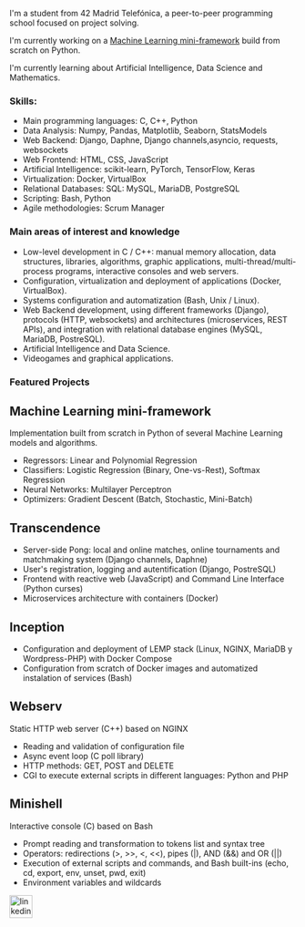 I'm a student from 42 Madrid Telefónica, a peer-to-peer programming school focused on project solving.

I'm currently working on a [Machine Learning mini-framework](https://github.com/PabloFuentes97/Machine-Learning-framework) build from scratch on Python.

I'm currently learning about Artificial Intelligence, Data Science and Mathematics.

### Skills:

-	Main programming languages: C, C++, Python
-	Data Analysis: Numpy, Pandas, Matplotlib, Seaborn, StatsModels
-	Web Backend: Django, Daphne, Django channels,asyncio, requests, websockets
-	Web Frontend: HTML, CSS, JavaScript
-	Artificial Intelligence: scikit-learn, PyTorch, TensorFlow, Keras
-	Virtualization: Docker, VirtualBox
-	Relational Databases: SQL: MySQL, MariaDB, PostgreSQL
-	Scripting: Bash, Python
-	Agile methodologies: Scrum Manager

### Main areas of interest and knowledge

- Low-level development in C / C++: manual memory allocation, data structures, libraries, algorithms, graphic applications, multi-thread/multi-process programs, interactive consoles and web servers.
- Configuration, virtualization and deployment of applications (Docker, VirtualBox).
- Systems configuration and automatization (Bash, Unix / Linux).
- Web Backend development, using different frameworks (Django), protocols (HTTP, websockets) and architectures (microservices, REST APIs), and integration with relational database engines (MySQL, MariaDB, PostreSQL).
- Artificial Intelligence and Data Science.
- Videogames and graphical applications.


### Featured Projects

## Machine Learning mini-framework
Implementation built from scratch in Python of several Machine Learning models and algorithms.
-	Regressors: Linear and Polynomial Regression
-	Classifiers: Logistic Regression (Binary, One-vs-Rest), Softmax Regression
-	Neural Networks: Multilayer Perceptron
-	Optimizers: Gradient Descent (Batch, Stochastic, Mini-Batch)

## Transcendence
-	Server-side Pong: local and online matches, online tournaments and matchmaking system (Django channels, Daphne)
-	User's registration, logging and autentification (Django, PostreSQL)
-	Frontend with reactive web (JavaScript) and Command Line Interface (Python curses)
-	Microservices architecture with containers (Docker)
						           	            		      
## Inception
-	Configuration and deployment of LEMP stack (Linux, NGINX, MariaDB y Wordpress-PHP) with Docker Compose
-	Configuration from scratch of Docker images and automatized instalation of services (Bash)

## Webserv
Static HTTP web server (C++) based on NGINX
-	Reading and validation of configuration file
-	Async event loop (C poll library)
-	HTTP methods: GET, POST and DELETE
-	CGI to execute external scripts in different languages: Python and PHP

## Minishell
Interactive console (C) based on Bash				      		
-	Prompt reading and transformation to tokens list and syntax tree
-	Operators: redirections (>, >>, <, <<), pipes (|), AND (&&) and OR (||)
-	Execution of external scripts and commands, and Bash built-ins (echo, cd, export, env, unset, pwd, exit)
-	Environment variables and wildcards


[<img src='https://cdn.jsdelivr.net/npm/simple-icons@3.0.1/icons/linkedin.svg' alt='linkedin' height='40'>](https://www.linkedin.com/in/pablo-fuentes-l%C3%B3pez-b0b319167//)  


